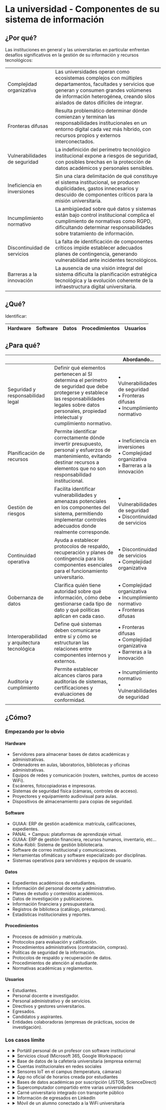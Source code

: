 # La universidad - Componentes de su sistema de información

## ¿Por qué?

Las instituciones en general y las universitarias en particular enfrentan desafíos significativos en la gestión de su información y recursos tecnológicos:

|||
|-|-|
|Complejidad organizativa|Las universidades operan como ecosistemas complejos con múltiples departamentos, facultades y servicios que generan y consumen grandes volúmenes de información heterogénea, creando silos aislados de datos difíciles de integrar.|
|Fronteras difusas|Resulta problemático determinar dónde comienzan y terminan las responsabilidades institucionales en un entorno digital cada vez más híbrido, con recursos propios y externos interconectados.|
|Vulnerabilidades de seguridad|La indefinición del perímetro tecnológico institucional expone a riesgos de seguridad, con posibles brechas en la protección de datos académicos y personales sensibles.|
|Ineficiencia en inversiones|Sin una clara delimitación de qué constituye el sistema institucional, se producen duplicidades, gastos innecesarios y descuido de componentes críticos para la misión universitaria.|
|Incumplimiento normativo|La ambigüedad sobre qué datos y sistemas están bajo control institucional complica el cumplimiento de normativas como RGPD, dificultando determinar responsabilidades sobre tratamiento de información.|
|Discontinuidad de servicios|La falta de identificación de componentes críticos impide establecer adecuados planes de contingencia, generando vulnerabilidad ante incidentes tecnológicos.|
|Barreras a la innovación|La ausencia de una visión integral del sistema dificulta la planificación estratégica tecnológica y la evolución coherente de la infraestructura digital universitaria.|

## ¿Qué?

Identificar:

<div align=center>

|Hardware|Software|Datos|Procedimientos|Usuarios|
|-|-|-|-|-|

</div>

## ¿Para qué?

|||Abordando...|
|-|-|-|
|Seguridad y responsabilidad legal | Definir qué elementos pertenecen al SI determina el perímetro de seguridad que debe protegerse y establece las responsabilidades legales sobre datos personales, propiedad intelectual y cumplimiento normativo. | • Vulnerabilidades de seguridad<br>• Fronteras difusas<br>• Incumplimiento normativo |
|Planificación de recursos | Permite identificar correctamente dónde invertir presupuesto, personal y esfuerzos de mantenimiento, evitando destinar recursos a elementos que no son responsabilidad institucional. | • Ineficiencia en inversiones<br>• Complejidad organizativa<br>• Barreras a la innovación |
|Gestión de riesgos | Facilita identificar vulnerabilidades y amenazas potenciales en los componentes del sistema, permitiendo implementar controles adecuados donde realmente corresponde. | • Vulnerabilidades de seguridad<br>• Discontinuidad de servicios |
|Continuidad operativa | Ayuda a establecer protocolos de respaldo, recuperación y planes de contingencia para los componentes esenciales para el funcionamiento universitario. | • Discontinuidad de servicios<br>• Complejidad organizativa |
|Gobernanza de datos | Clarifica quién tiene autoridad sobre qué información, cómo debe gestionarse cada tipo de dato y qué políticas aplican en cada caso. | • Complejidad organizativa<br>• Incumplimiento normativo<br>• Fronteras difusas |
|Interoperabilidad y arquitectura tecnológica | Define qué sistemas deben comunicarse entre sí y cómo se estructuran las relaciones entre componentes internos y externos. | • Fronteras difusas<br>• Complejidad organizativa<br>• Barreras a la innovación |
|Auditoría y cumplimiento | Permite establecer alcances claros para auditorías de sistemas, certificaciones y evaluaciones de conformidad. | • Incumplimiento normativo<br>• Vulnerabilidades de seguridad |

## ¿Cómo?

### Empezando por lo obvio

#### Hardware

- Servidores para almacenar bases de datos académicas y administrativas.
- Ordenadores en aulas, laboratorios, bibliotecas y oficinas administrativas.
- Equipos de redes y comunicación (routers, switches, puntos de acceso WiFi).
- Escáneres, fotocopiadoras e impresoras.
- Sistemas de seguridad física (cámaras, controles de acceso).
- Proyectores y equipamiento audiovisual para aulas.
- Dispositivos de almacenamiento para copias de seguridad.

#### Software

- GUIAA: ERP de gestión académica: matrícula, calificaciones, expedientes.
- PANAL + Campus: plataformas de aprendizaje virtual.
- GUIAA: ERP de gestión financiera, recursos humanos, inventario, etc...
- Koha-Kobli: Sistema de gestión bibliotecaria.
- Software de correo institucional y comunicaciones.
- Herramientas ofimáticas y software especializado por disciplinas.
- Sistemas operativos para servidores y equipos de usuario.

#### Datos

- Expedientes académicos de estudiantes.
- Información del personal docente y administrativo.
- Planes de estudio y contenidos académicos.
- Datos de investigación y publicaciones.
- Información financiera y presupuestaria.
- Registros de biblioteca (catálogo, préstamos).
- Estadísticas institucionales y reportes.

#### Procedimientos

- Procesos de admisión y matrícula.
- Protocolos para evaluación y calificación.
- Procedimientos administrativos (contratación, compras).
- Políticas de seguridad de la información.
- Protocolos de respaldo y recuperación de datos.
- Procedimientos de atención al estudiante.
- Normativas académicas y reglamentos.

#### Usuarios

- Estudiantes.
- Personal docente e investigador.
- Personal administrativo y de servicios.
- Directivos y gestores universitarios.
- Egresados.
- Candidatos y aspirantes.
- Entidades colaboradoras (empresas de prácticas, socios de investigación).

### Los casos límite

<ul>
<li><details><summary>Portátil personal de un profesor con software institucional</summary>
El dispositivo es privado pero contiene elementos (software, datos) institucionales y se usa para funciones oficiales

- ***¿Pertenece?*** Parcialmente
- ***Justificación*** No forma parte del hardware del SI, pero el software institucional y los datos académicos que contiene sí pertenecen al SI. Existe una responsabilidad compartida donde la universidad gestiona las aplicaciones pero no el dispositivo.
</details>
</li>
<li><details><summary>Servicios cloud (Microsoft 365, Google Workspace)</summary>
La infraestructura física pertenece a un proveedor externo pero está contratada y configurada específicamente para la universidad

- ***¿Pertenece?*** Sí
- ***Justificación*** Aunque la infraestructura física no es propiedad de la universidad, estos servicios son gestionados, configurados y administrados por la institución mediante contratos que establecen responsabilidades sobre los datos. Son extensiones virtuales del SI universitario.
</details>
</li>
<li><details><summary>Base de datos de la cafetería universitaria (empresa externa)</summary>
Procesa datos de la comunidad pero es gestionada por un concesionario independiente

- ***¿Pertenece?*** No
- ***Justificación*** No está bajo el control administrativo de la universidad ni tiene como propósito principal servir a la misión educativa. Es un sistema paralelo que interactúa con la comunidad universitaria pero no forma parte integral del SI institucional.
</details>
</li>
<li><details><summary>Cuentas institucionales en redes sociales</summary>
La plataforma es externa pero el contenido es oficial y gestionado por la universidad

- ***¿Pertenece?*** Parcialmente
- ***Justificación*** El contenido y la gestión de las cuentas pertenecen al SI como parte de los datos institucionales, pero la plataforma en sí misma no. Representan un punto de conexión entre el SI y sistemas externos.
</details>
</li>
<li><details><summary>Sensores IoT en el campus (temperatura, cámaras)</summary>
Recopilan datos del entorno universitario pero no procesan información académica directamente

- ***¿Pertenece?*** Sí
- ***Justificación*** Forman parte de la infraestructura tecnológica planificada por la institución y sus datos se utilizan para la gestión del campus. Aunque no procesan información académica, contribuyen a la gestión administrativa del espacio físico universitario.
</details>
</li>
<li><details><summary>App no oficial de horarios creada por estudiantes</summary>
Utiliza datos universitarios pero sin autorización formal ni control institucional

- ***¿Pertenece?*** No
- ***Justificación*** No está bajo la gestión, control o responsabilidad de la universidad. Aunque utiliza datos universitarios, lo hace sin integración oficial en los procesos institucionales y potencialmente sin cumplir con las políticas de seguridad establecidas.
</details>
</li>
<li><details><summary>Bases de datos académicas por suscripción (JSTOR, ScienceDirect)</summary>
La universidad paga por acceso pero no controla la plataforma

- ***¿Pertenece?*** Parcialmente
- ***Justificación*** El contenido al que se accede forma parte de los recursos de información universitarios, pero la infraestructura y gestión son externas. Son recursos contratados que extienden las capacidades del SI pero no están completamente integrados en él.
</details>
</li>
<li><details><summary>Supercomputador compartido entre varias universidades</summary>
Los recursos son compartidos entre múltiples instituciones

- ***¿Pertenece?*** Parcialmente
- ***Justificación*** Pertenece proporcionalmente según los acuerdos de uso y propiedad establecidos. Representa un caso de SI distribuido donde la propiedad, gestión y responsabilidad se comparten mediante acuerdos interinstitucionales formales.
</details>
</li>
<li><details><summary>Carné universitario integrado con transporte público</summary>
Un dispositivo único sirve para múltiples sistemas

- ***¿Pertenece?*** Parcialmente
- ***Justificación*** La funcionalidad universitaria (identificación, acceso a servicios académicos) pertenece al SI, mientras que la funcionalidad de transporte pertenece a otro sistema. Es un elemento híbrido con componentes en múltiples sistemas de información.
</details>
</li>
<li><details><summary>Información de egresados en LinkedIn</summary>
Datos relevantes para la universidad pero en plataformas externas fuera de su control

- ***¿Pertenece?*** No
- ***Justificación*** Aunque contiene información sobre la comunidad universitaria, no está bajo el control, gestión o responsabilidad de la institución. La universidad puede interactuar con estos datos pero no forman parte de su SI oficial.
</details>
</li>
<li><details><summary>Móvil de un alumno conectado a la WiFi universitaria</summary>
El dispositivo es personal pero se conecta a infraestructura universitaria

- ***¿Pertenece?*** No
- ***Justificación*** No está gestionado por la universidad ni sirve principalmente a propósitos institucionales. La conexión WiFi sí forma parte del SI universitario, pero el dispositivo que la utiliza mantiene su autonomía y queda fuera del perímetro del sistema institucional.
</details>
</li>
</ul>
